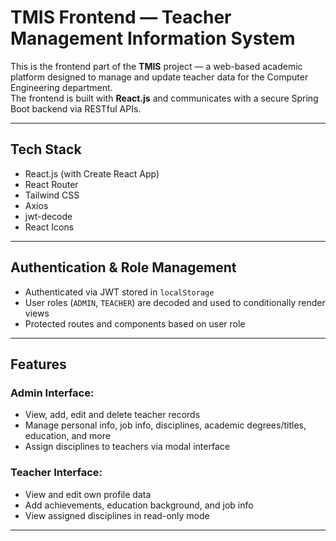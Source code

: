 # TMIS Frontend — Teacher Management Information System

This is the frontend part of the **TMIS** project — a web-based academic platform designed to manage and update teacher data for the Computer Engineering department.  
The frontend is built with **React.js** and communicates with a secure Spring Boot backend via RESTful APIs.

---

## Tech Stack

- React.js (with Create React App)
- React Router
- Tailwind CSS
- Axios
- jwt-decode
- React Icons

---

## Authentication & Role Management

- Authenticated via JWT stored in `localStorage`
- User roles (`ADMIN`, `TEACHER`) are decoded and used to conditionally render views
- Protected routes and components based on user role

---

## Features

### Admin Interface:
- View, add, edit and delete teacher records
- Manage personal info, job info, disciplines, academic degrees/titles, education, and more
- Assign disciplines to teachers via modal interface

### Teacher Interface:
- View and edit own profile data
- Add achievements, education background, and job info
- View assigned disciplines in read-only mode

---


